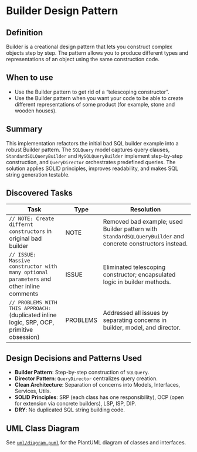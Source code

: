 # Builder Design Pattern

## Definition

Builder is a creational design pattern that lets you construct complex objects step by step. The pattern allows you to produce different types and representations of an object using the same construction code.

## When to use

- Use the Builder pattern to get rid of a “telescoping constructor”.
- Use the Builder pattern when you want your code to be able to create different representations of some product (for example, stone and wooden houses).

## Summary

This implementation refactors the initial bad SQL builder example into a robust Builder pattern. The `SQLQuery` model captures query clauses, `StandardSQLQueryBuilder` and `MySQLQueryBuilder` implement step-by-step construction, and `QueryDirector` orchestrates predefined queries. The solution applies SOLID principles, improves readability, and makes SQL string generation testable.

## Discovered Tasks

| Task                                                                                     | Type     | Resolution                                                                                                              |
|------------------------------------------------------------------------------------------|----------|-------------------------------------------------------------------------------------------------------------------------|
| `// NOTE: Create differnt constructors` in original bad builder                           | NOTE     | Removed bad example; used Builder pattern with `StandardSQLQueryBuilder` and concrete constructors instead.            |
| `// ISSUE: Massive constructor with many optional parameters` and other inline comments    | ISSUE    | Eliminated telescoping constructor; encapsulated logic in builder methods.                                              |
| `// PROBLEMS WITH THIS APPROACH:` (duplicated inline logic, SRP, OCP, primitive obsession)  | PROBLEMS | Addressed all issues by separating concerns in builder, model, and director.                                            |

## Design Decisions and Patterns Used

- **Builder Pattern**: Step-by-step construction of `SQLQuery`.
- **Director Pattern**: `QueryDirector` centralizes query creation.
- **Clean Architecture**: Separation of concerns into Models, Interfaces, Services, Utils.
- **SOLID Principles**: SRP (each class has one responsibility), OCP (open for extension via concrete builders), LSP, ISP, DIP.
- **DRY**: No duplicated SQL string building code.

## UML Class Diagram

See [`uml/diagram.puml`](uml/diagram.puml) for the PlantUML diagram of classes and interfaces.